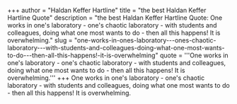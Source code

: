 +++
author = "Haldan Keffer Hartline"
title = "the best Haldan Keffer Hartline Quote"
description = "the best Haldan Keffer Hartline Quote: One works in one's laboratory - one's chaotic laboratory - with students and colleagues, doing what one most wants to do - then all this happens! It is overwhelming."
slug = "one-works-in-ones-laboratory---ones-chaotic-laboratory---with-students-and-colleagues-doing-what-one-most-wants-to-do---then-all-this-happens!-it-is-overwhelming"
quote = '''One works in one's laboratory - one's chaotic laboratory - with students and colleagues, doing what one most wants to do - then all this happens! It is overwhelming.'''
+++
One works in one's laboratory - one's chaotic laboratory - with students and colleagues, doing what one most wants to do - then all this happens! It is overwhelming.
